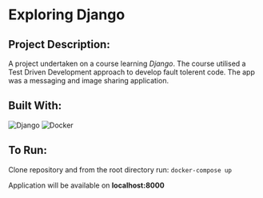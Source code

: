 # Exploring Django

## Project Description:

A project undertaken on a course learning *Django*. The course utilised a Test Driven Development approach to develop fault tolerent code. The app was a  messaging and image sharing application.

## Built With:

![Django](https://img.shields.io/badge/Django-092E20?style=for-the-badge&logo=django&logoColor=white)
![Docker](https://img.shields.io/badge/docker-%230db7ed.svg?style=for-the-badge&logo=docker&logoColor=white)

## To Run:

Clone repository and from the root directory run: `docker-compose up`

Application will be available on **localhost:8000**

